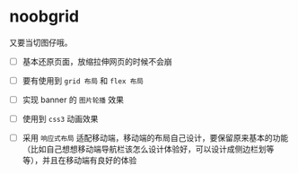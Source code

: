 # noobgrid

又要当切图仔哦。

- [ ] 基本还原页面，放缩拉伸网页的时候不会崩

- [ ] 要有使用到 `grid 布局` 和 `flex 布局`

- [ ] 实现 banner 的 `图片轮播` 效果

- [ ] 使用到 `css3` 动画效果

- [ ] 采用 `响应式布局` 适配移动端，移动端的布局自己设计，要保留原来基本的功能（比如自己想想移动端导航栏该怎么设计体验好，可以设计成侧边栏划等等），并且在移动端有良好的体验